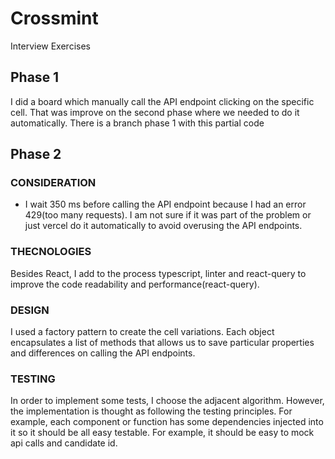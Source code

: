 # Crossmint

Interview Exercises
## Phase 1

I did a board which manually call the API endpoint clicking on the specific cell. That was improve on the second phase where we needed to do it automatically.
There is a branch phase 1 with this partial code

## Phase 2

### CONSIDERATION

- I wait 350 ms before calling the API endpoint because I had an error 429(too many requests). I am not sure if it was part of the problem or just vercel do it automatically to avoid overusing the API endpoints.

### THECNOLOGIES

Besides React, I add to the process typescript, linter and react-query to improve the code readability and performance(react-query).


### DESIGN

I used a factory pattern to create the cell variations. Each object encapsulates a list of methods that allows us to save particular properties and differences on calling the API endpoints.

### TESTING

In order to implement some tests, I choose the adjacent algorithm.
However, the implementation is thought as following the testing principles. For example, each component or function has some dependencies injected into it so it should be all easy testable.
For example, it should be easy to mock api calls and candidate id.